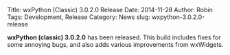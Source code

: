 Title: wxPython (Classic) 3.0.2.0 Release
Date: 2014-11-28
Author: Robin
Tags: Development, Release
Category: News
slug: wxpython-3.0.2.0-release

**wxPython (classic) 3.0.2.0** has been released. This build includes
fixes for some annoying bugs, and also adds various improvements from
wxWidgets.
